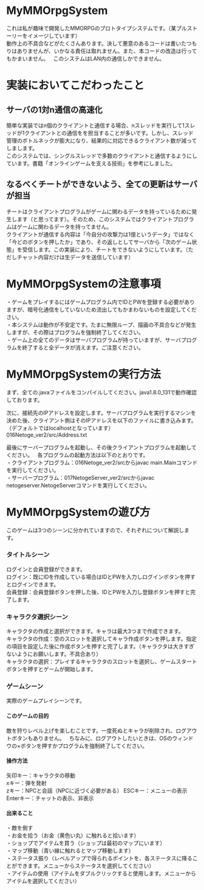 # MyMMOrpgSystem
これは私が趣味で開発したMMORPGのプロトタイプシステムです。（某プルストーリーをイメージしています）  
動作上の不具合などがたくさんあります。決して悪意のあるコードは書いたつもりはありませんが、いかなる責任は取れません。また、本コードの改造は行ってもかまいません。  
このシステムはLAN内の通信しかできません。


# 実装においてこだわったこと
## サーバの1対n通信の高速化
簡単な実装ではn個のクライアントと通信する場合、nスレッドを実行して1スレッドが1クライアントとの通信をを担当することが多いです。しかし、スレッド管理のボトルネックが膨大になり、結果的に対応できるクライアント数が減ってしまします。  
このシステムでは、シングルスレッドで多数のクライアントと通信するようにしています。書籍「オンラインゲームを支える技術」を参考にしました。  

## なるべくチートができないよう、全ての更新はサーバが担当
チートはクライアントプログラムがゲームに関わるデータを持っているために発生します（と思ってます）。そのため、このシステムではクライアントプログラムはゲームに関わるデータを持ってません。  
クライアントが通信する内容は「今自分の攻撃力は1億というデータ」ではなく「今どのボタンを押したか」であり、その返しとしてサーバから「次のゲーム状態」を受信します。この実装により、チートをできないようにしています。（ただしチャット内容だけは生データを送信しています）


# MyMMOrpgSystemの注意事項
・ゲームをプレイするにはゲームプログラム内でIDとPWを登録する必要がありますが、暗号化通信をしていないため流出してもかまわないものを設定してください。  
・本システムは動作が不安定です。たまに無限ループ、描画の不具合などが発生しますが、その際はプログラムを強制終了してください。  
・ゲーム上の全てのデータはサーバプログラムが持っていますが、サーバプログラムを終了すると全データが消えます。ご注意ください。


# MyMMOrpgSystemの実行方法
まず、全ての.javaファイルをコンパイルしてください。java1.8.0_131で動作確認しております。 

次に、接続先のIPアドレスを設定します。サーバプログラムを実行するマシンを決めた後、クライアント側はそのIPアドレスを以下のファイルに書き込みます。（デフォルトではlocalhostとなっています）  
016Netoge_ver2/src/Address.txt  


最後にサーバープログラムを起動し、その後クライアントプログラムを起動してください。  
各プログラムの起動方法は以下のとおりです。  
・クライアントプログラム：016Netoge_ver2/srcからjavac main.Mainコマンドを実行してください。  
・サーバープログラム：017NetogeServer_ver2/srcからjavac netogeserver.NetogeServerコマンドを実行してください。  


# MyMMOrpgSystemの遊び方
このゲームは3つのシーンに分かれていますので、それぞれについて解説します。  
### タイトルシーン
ログインと会員登録ができます。  
ログイン：既にIDを作成している場合はIDとPWを入力しログインボタンを押すとログインできます。  
会員登録：会員登録ボタンを押した後、IDとPWを入力し登録ボタンを押すと完了します。  

### キャラクタ選択シーン
キャラクタの作成と選択ができます。キャラは最大3つまで作成できます。  
キャラクタの作成：空のスロットを選択してキャラ作成ボタンを押します。指定の項目を設定した後に作成ボタンを押すと完了します。（キャラクタは大きすぎないようにお願いします。不具合あり）  
キャラクタの選択：プレイするキャラクタのスロットを選択し、ゲームスタートボタンを押すとゲームが開始します。  


### ゲームシーン
実際のゲームプレイシーンです。  

#### このゲームの目的
敵を狩りレベル上げを楽しむことです。一度死ぬとキャラが削除され、ログアウトボタンもありません。  
ちなみに、ログアウトしたいときは、OSのウィンドウの×ボタンを押すかプログラムを強制終了してください。  

#### 操作方法
矢印キー：キャラクタの移動  
xキー：弾を発射  
zキー：NPCと会話（NPCに近づく必要がある）
ESCキー：メニューの表示  
Enterキー：チャットの表示、非表示

#### 出来ること
・敵を倒す  
・お金を拾う（お金（黄色い丸）に触れると拾います）  
・ショップでアイテムを買う（ショップは最初のマップにいます）  
・マップ移動（青い線に触れるとマップ移動します）  
・ステータス振り（レベルアップで得られるポイントを、各ステータスに降ることができます。メニューからステータスを選択してください）  
・アイテムの使用（アイテムをダブルクリックすると使用します。メニューからアイテムを選択してください）  



